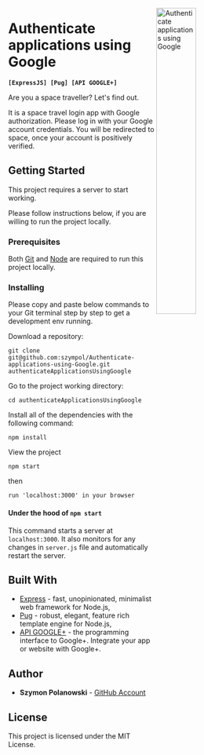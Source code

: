 [<img src="https://github.com/szympol/Authenticate-applications-using-Google/blob/master/images/main.JPG?raw=true" align="right" alt="Authenticate applications using Google" width="40%">](https://github.com/szympol/Authenticate-applications-using-Google/)

# Authenticate applications using Google
**`[ExpressJS] [Pug] [API GOOGLE+]`**

Are you a space traveller? Let's find out.

It is a space travel login app with Google authorization. Please log in with your Google account credentials. You will be redirected to space, once your account is positively verified.

## Getting Started

<!-- - [View project online](https://szympol.github.io/Authenticate-applications-using-Google) -->
This project requires a server to start working.

Please follow instructions below, if you are willing to run the project locally.

### Prerequisites

Both [Git](https://git-scm.com/downloads) and [Node](https://nodejs.org/en/download/) are required to run this project locally.

### Installing

Please copy and paste below commands to your Git terminal step by step to get a development env running.

Download a repository:

```node
git clone git@github.com:szympol/Authenticate-applications-using-Google.git authenticateApplicationsUsingGoogle
```

Go to the project working directory:

```node
cd authenticateApplicationsUsingGoogle
```

Install all of the dependencies with the following command:

```node
npm install
```

View the project

```node
npm start
```

then

```node
run 'localhost:3000' in your browser
```

#### Under the hood of `npm start`

This command starts a server at `localhost:3000`. It also monitors for any changes in `server.js` file and automatically restart the server.

## Built With

- [Express](https://expressjs.com/) - fast, unopinionated, minimalist web framework for Node.js,
- [Pug](https://pugjs.org/api/getting-started.html) - robust, elegant, feature rich template engine for Node.js,
- [API GOOGLE+](https://developers.google.com/+/web/api/rest/) - the programming interface to Google+. Integrate your app or website with Google+.

## Author

- **Szymon Polanowski** - [GitHub Account](https://github.com/szympol)

## License

This project is licensed under the MIT License.
